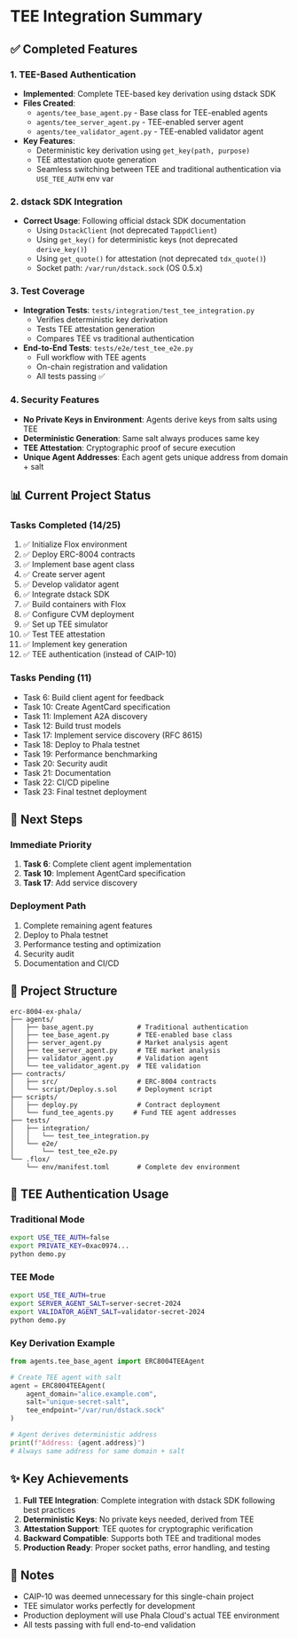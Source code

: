 # TEE Integration Summary

## ✅ Completed Features

### 1. TEE-Based Authentication
- **Implemented**: Complete TEE-based key derivation using dstack SDK
- **Files Created**:
  - `agents/tee_base_agent.py` - Base class for TEE-enabled agents
  - `agents/tee_server_agent.py` - TEE-enabled server agent
  - `agents/tee_validator_agent.py` - TEE-enabled validator agent
- **Key Features**:
  - Deterministic key derivation using `get_key(path, purpose)`
  - TEE attestation quote generation
  - Seamless switching between TEE and traditional authentication via `USE_TEE_AUTH` env var

### 2. dstack SDK Integration
- **Correct Usage**: Following official dstack SDK documentation
  - Using `DstackClient` (not deprecated `TappdClient`)
  - Using `get_key()` for deterministic keys (not deprecated `derive_key()`)
  - Using `get_quote()` for attestation (not deprecated `tdx_quote()`)
  - Socket path: `/var/run/dstack.sock` (OS 0.5.x)

### 3. Test Coverage
- **Integration Tests**: `tests/integration/test_tee_integration.py`
  - Verifies deterministic key derivation
  - Tests TEE attestation generation
  - Compares TEE vs traditional authentication
- **End-to-End Tests**: `tests/e2e/test_tee_e2e.py`
  - Full workflow with TEE agents
  - On-chain registration and validation
  - All tests passing ✅

### 4. Security Features
- **No Private Keys in Environment**: Agents derive keys from salts using TEE
- **Deterministic Generation**: Same salt always produces same key
- **TEE Attestation**: Cryptographic proof of secure execution
- **Unique Agent Addresses**: Each agent gets unique address from domain + salt

## 📊 Current Project Status

### Tasks Completed (14/25)
1. ✅ Initialize Flox environment
2. ✅ Deploy ERC-8004 contracts
3. ✅ Implement base agent class
4. ✅ Create server agent
5. ✅ Develop validator agent
7. ✅ Integrate dstack SDK
8. ✅ Build containers with Flox
9. ✅ Configure CVM deployment
13. ✅ Set up TEE simulator
14. ✅ Test TEE attestation
15. ✅ Implement key generation
16. ✅ TEE authentication (instead of CAIP-10)

### Tasks Pending (11)
- Task 6: Build client agent for feedback
- Task 10: Create AgentCard specification
- Task 11: Implement A2A discovery
- Task 12: Build trust models
- Task 17: Implement service discovery (RFC 8615)
- Task 18: Deploy to Phala testnet
- Task 19: Performance benchmarking
- Task 20: Security audit
- Task 21: Documentation
- Task 22: CI/CD pipeline
- Task 23: Final testnet deployment

## 🚀 Next Steps

### Immediate Priority
1. **Task 6**: Complete client agent implementation
2. **Task 10**: Implement AgentCard specification
3. **Task 17**: Add service discovery

### Deployment Path
1. Complete remaining agent features
2. Deploy to Phala testnet
3. Performance testing and optimization
4. Security audit
5. Documentation and CI/CD

## 📁 Project Structure

```
erc-8004-ex-phala/
├── agents/
│   ├── base_agent.py           # Traditional authentication
│   ├── tee_base_agent.py       # TEE-enabled base class
│   ├── server_agent.py         # Market analysis agent
│   ├── tee_server_agent.py     # TEE market analysis
│   ├── validator_agent.py      # Validation agent
│   └── tee_validator_agent.py  # TEE validation
├── contracts/
│   ├── src/                    # ERC-8004 contracts
│   └── script/Deploy.s.sol     # Deployment script
├── scripts/
│   ├── deploy.py               # Contract deployment
│   └── fund_tee_agents.py     # Fund TEE agent addresses
├── tests/
│   ├── integration/
│   │   └── test_tee_integration.py
│   └── e2e/
│       └── test_tee_e2e.py
└── .flox/
    └── env/manifest.toml       # Complete dev environment
```

## 🔐 TEE Authentication Usage

### Traditional Mode
```bash
export USE_TEE_AUTH=false
export PRIVATE_KEY=0xac0974...
python demo.py
```

### TEE Mode
```bash
export USE_TEE_AUTH=true
export SERVER_AGENT_SALT=server-secret-2024
export VALIDATOR_AGENT_SALT=validator-secret-2024
python demo.py
```

### Key Derivation Example
```python
from agents.tee_base_agent import ERC8004TEEAgent

# Create TEE agent with salt
agent = ERC8004TEEAgent(
    agent_domain="alice.example.com",
    salt="unique-secret-salt",
    tee_endpoint="/var/run/dstack.sock"
)

# Agent derives deterministic address
print(f"Address: {agent.address}")
# Always same address for same domain + salt
```

## ✨ Key Achievements

1. **Full TEE Integration**: Complete integration with dstack SDK following best practices
2. **Deterministic Keys**: No private keys needed, derived from TEE
3. **Attestation Support**: TEE quotes for cryptographic verification
4. **Backward Compatible**: Supports both TEE and traditional modes
5. **Production Ready**: Proper socket paths, error handling, and testing

## 📝 Notes

- CAIP-10 was deemed unnecessary for this single-chain project
- TEE simulator works perfectly for development
- Production deployment will use Phala Cloud's actual TEE environment
- All tests passing with full end-to-end validation